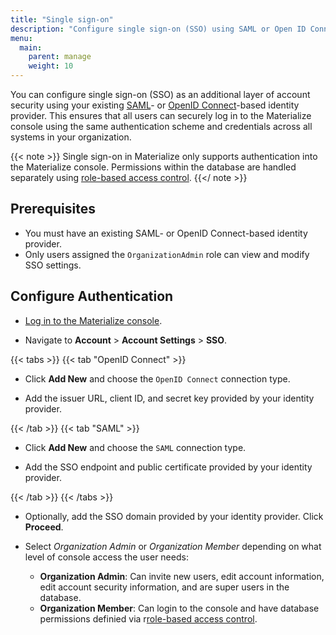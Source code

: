 ```yaml
---
title: "Single sign-on"
description: "Configure single sign-on (SSO) using SAML or Open ID Connect as an additional layer of account security."
menu:
  main:
    parent: manage
    weight: 10
---
```


You can configure single sign-on (SSO) as an additional layer of account security using your existing [SAML](https://auth0.com/blog/how-saml-authentication-works/)- or [OpenID Connect](https://auth0.com/intro-to-iam/what-is-openid-connect-oidc)-based identity provider. This ensures that all users can securely log in to the Materialize console using the same authentication scheme and credentials across all systems in your organization.

{{< note >}}
Single sign-on in Materialize only supports authentication into the Materialize console. Permissions within the database are handled separately using [role-based access control](/manage/access-control/).
{{</ note >}}

## Prerequisites

* You must have an existing SAML- or OpenID Connect-based identity provider.
* Only users assigned the `OrganizationAdmin` role can view and modify SSO settings.

## Configure Authentication

* [Log in to the Materialize console](https://console.materialize.com/).

* Navigate to **Account** > **Account Settings** > **SSO**.

{{< tabs >}}
{{< tab "OpenID Connect" >}}

* Click **Add New** and choose the `OpenID Connect` connection type. 

* Add the issuer URL, client ID, and secret key provided by your identity provider.

{{< /tab >}}
{{< tab "SAML" >}}

* Click **Add New** and choose the `SAML` connection type. 

* Add the SSO endpoint and public certificate provided by your identity provider.

{{< /tab >}}
{{< /tabs >}}

* Optionally, add the SSO domain provided by your identity provider. Click **Proceed**.

* Select *Organization Admin* or *Organization Member* depending on what level of console access the user needs:

    - **Organization Admin**: Can invite new users, edit account information, edit account security information, and are super users in the database.
    - **Organization Member**: Can login to the console and have database permissions definied via r[role-based access control](/manage/access-control/).
